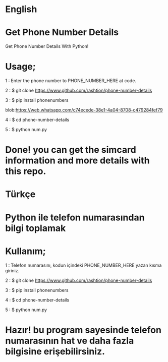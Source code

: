 
# English

# Get Phone Number Details
Get Phone Number Details With Python! 



# Usage;

1 : Enter the phone number to PHONE_NUMBER_HERE at code. 
 
 2 : $ git clone https://www.github.com/rashtion/phone-number-details
 
 3 : $ pip install phonenumbers
 
 blob:https://web.whatsapp.com/c74ecede-38e1-4a04-8708-c479284fef79
 
 4 : $ cd phone-number-details
 
 5 : $ python num.py

# Done! you can get the simcard information and more details with this repo.

# Türkçe

# Python ile telefon numarasından bilgi toplamak

# Kullanım;

1 : Telefon numarasını, kodun içindeki PHONE_NUMBER_HERE yazan kısma giriniz.
 
 2 : $ git clone https://www.github.com/rashtion/phone-number-details
  
 3 : $ pip install phonenumbers
 
 4 : $ cd phone-number-details
 
 5 : $ python num.py

# Hazır! bu program sayesinde telefon numarasının hat ve daha fazla bilgisine erişebilirsiniz. 
